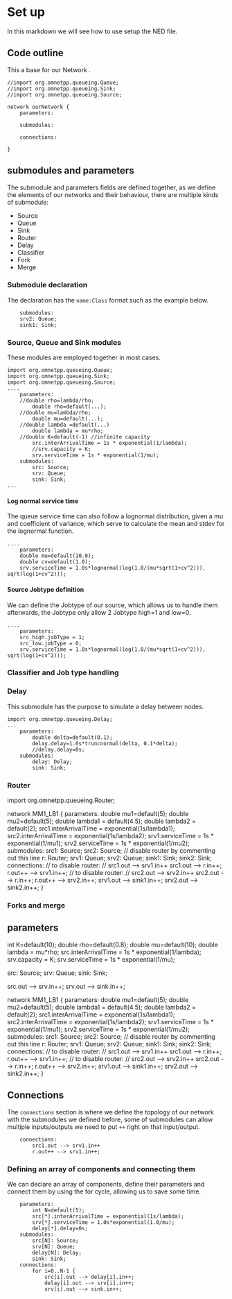 # Set up

In this markdown we will see how to use setup the NED file.

## Code outline
This a base for our Network .
```NED
//import org.omnetpp.queueing.Queue;
//import org.omnetpp.queueing.Sink;
//import org.omnetpp.queueing.Source;

network ourNetwork {
    parameters:
        
    submodules:
        
    connections:
        
}
```


## submodules and parameters
The submodule and parameters fields are defined together, as we define the elements of our networks and their behaviour, there are multiple kinds of submodule:
 - Source
 - Queue
 - Sink
 - Router
 - Delay
 - Classifier
 - Fork
 - Merge
### Submodule declaration
The declaration has the `name:Class` format such as the example below.
```NED  
    submodules:
	srv2: Queue;
	sink1: Sink;
```
### Source, Queue and Sink modules
These modules are employed together in most cases.
```NED
import org.omnetpp.queueing.Queue;
import org.omnetpp.queueing.Sink;
import org.omnetpp.queueing.Source;
....
    parameters:
	//double rho=lambda/rho;
        double rho=default(...);
	//double mu=lambda/rho;
        double mu=default(...);
	//double lambda =default(...)
        double lambda = mu*rho;
	//double K=default(-1) //infinite capacity
        src.interArrivalTime = 1s * exponential(1/lambda);
        //srv.capacity = K;
        srv.serviceTime = 1s * exponential(1/mu);
    submodules:
        src: Source;
        srv: Queue;
        sink: Sink;
...
```
#### Log normal service time
The queue service time can also follow a lognormal distribution, given a mu and coefficient of variance, which serve to calculate the mean and stdev for the lognormal function.

```NED
....
    parameters:
	double mu=default(10.0);
	double cv=default(1.0);
	srv.serviceTime = 1.0s*lognormal(log(1.0/(mu*sqrt(1+cv^2))), sqrt(log(1+cv^2)));
```
#### Source Jobtype definition
We can define the Jobtype of our source, which allows us to handle them afterwards, the Jobtype only allow 2 Jobtype high=1 and low=0.
```NED
....
    parameters:
	src_high.jobType = 1;
	src_low.jobType = 0;
	srv.serviceTime = 1.0s*lognormal(log(1.0/(mu*sqrt(1+cv^2))), sqrt(log(1+cv^2)));
```

### Classifier and Job type handling

### Delay
This submodule has the purpose to simulate a delay between nodes.
```NED
import org.omnetpp.queueing.Delay;
...
	parameters:
		double delta=default(0.1);
		delay.delay=1.0s*truncnormal(delta, 0.1*delta);
		//delay.delay=0s;
	submodules:
		delay: Delay;
		sink: Sink;
```

### Router
import org.omnetpp.queueing.Router;

network MM1_LB1
{
	parameters:
		double mu1=default(5);
		double mu2=default(5);
		double lambda1 = default(4.5);
		double lambda2 = default(2);
		src1.interArrivalTime = exponential(1s/lambda1);
		src2.interArrivalTime = exponential(1s/lambda2);
		srv1.serviceTime = 1s * exponential(1/mu1);
		srv2.serviceTime = 1s * exponential(1/mu2);
	submodules:
		src1: Source;
		src2: Source;
		// disable router by commenting out this line
		r: Router;
		srv1: Queue;
		srv2: Queue;
		sink1: Sink;
		sink2: Sink;
	connections:
		// to disable router:
		// src1.out --> srv1.in++
		src1.out --> r.in++;
		r.out++ --> srv1.in++;
		// to disable router:
		// src2.out --> srv2.in++
		src2.out --> r.in++;
		r.out++ --> srv2.in++;
		srv1.out --> sink1.in++;
		srv2.out --> sink2.in++;
}



### Forks and merge

## parameters
int K=default(10);
        double rho=default(0.8);
        double mu=default(10);
        double lambda = mu*rho;
        src.interArrivalTime = 1s * exponential(1/lambda);
        srv.capacity = K;
        srv.serviceTime = 1s * exponential(1/mu);

src: Source;
        srv: Queue;
        sink: Sink;

src.out --> srv.in++;
        srv.out --> sink.in++;





network MM1_LB1
{
	parameters:
		double mu1=default(5);
		double mu2=default(5);
		double lambda1 = default(4.5);
		double lambda2 = default(2);
		src1.interArrivalTime = exponential(1s/lambda1);
		src2.interArrivalTime = exponential(1s/lambda2);
		srv1.serviceTime = 1s * exponential(1/mu1);
		srv2.serviceTime = 1s * exponential(1/mu2);
	submodules:
		src1: Source;
		src2: Source;
		// disable router by commenting out this line
		r: Router;
		srv1: Queue;
		srv2: Queue;
		sink1: Sink;
		sink2: Sink;
	connections:
		// to disable router:
		// src1.out --> srv1.in++
		src1.out --> r.in++;
		r.out++ --> srv1.in++;
		// to disable router:
		// src2.out --> srv2.in++
		src2.out --> r.in++;
		r.out++ --> srv2.in++;
		srv1.out --> sink1.in++;
		srv2.out --> sink2.in++;
}



## Connections
The `connections` section is where we define the topology of our network with the submodules we defined before, some of submodules can allow multiple inputs/outputs we need to put `++` right on that input/output.
```NED
	connections:
		src1.out --> srv1.in++
		r.out++ --> srv1.in++;
```

### Defining an array of components and connecting them
We can declare an array of components, define their parameters and connect them by using the for cycle, allowing us to save some time.
```NED
	parameters:
		int N=default(5);
		src[*].interArrivalTime = exponential(1s/lambda);
		srv[*].serviceTime = 1.0s*exponential(1.0/mu);
		delay[*].delay=0s;
	submodules:
		src[N]: Source;
		srv[N]: Queue;
		delay[N]: Delay;
		sink: Sink;
	connections:
	    for i=0..N-1 {
    		src[i].out --> delay[i].in++;
    		delay[i].out --> srv[i].in++;
    		srv[i].out --> sink.in++;
```

